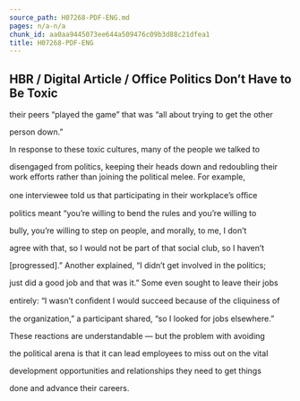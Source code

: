 ```yaml
---
source_path: H07268-PDF-ENG.md
pages: n/a-n/a
chunk_id: aa0aa9445073ee644a509476c09b3d88c21dfea1
title: H07268-PDF-ENG
---
```

## HBR / Digital Article / Office Politics Don’t Have to Be Toxic

their peers “played the game” that was “all about trying to get the other

person down.”

In response to these toxic cultures, many of the people we talked to

disengaged from politics, keeping their heads down and redoubling their work eﬀorts rather than joining the political melee. For example,

one interviewee told us that participating in their workplace’s oﬃce

politics meant “you’re willing to bend the rules and you’re willing to

bully, you’re willing to step on people, and morally, to me, I don’t

agree with that, so I would not be part of that social club, so I haven’t

[progressed].” Another explained, “I didn’t get involved in the politics;

just did a good job and that was it.” Some even sought to leave their jobs

entirely: “I wasn’t conﬁdent I would succeed because of the cliquiness of

the organization,” a participant shared, “so I looked for jobs elsewhere.”

These reactions are understandable — but the problem with avoiding

the political arena is that it can lead employees to miss out on the vital

development opportunities and relationships they need to get things

done and advance their careers.

